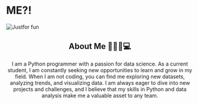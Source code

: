 # ME?!

<img src = "https://github.com/amirrezahassani/amirrezahassani/assets/140280929/505edd8e-2921-468a-a761-5717013ed7b5.svg" alt="Justfor fun">

<h2 align="center"> About Me 🙋🏽‍♂️💻 </h2>
<p align="center"> I am a Python programmer with a passion for data science. As a current student, I am constantly seeking new opportunities to learn and grow in my field. 
When I am not coding, you can find me exploring new datasets, analyzing trends, and visualizing data. I am always eager to dive into new projects and challenges, and I believe that my skills in Python and data analysis make me a valuable asset to any team. </p>

